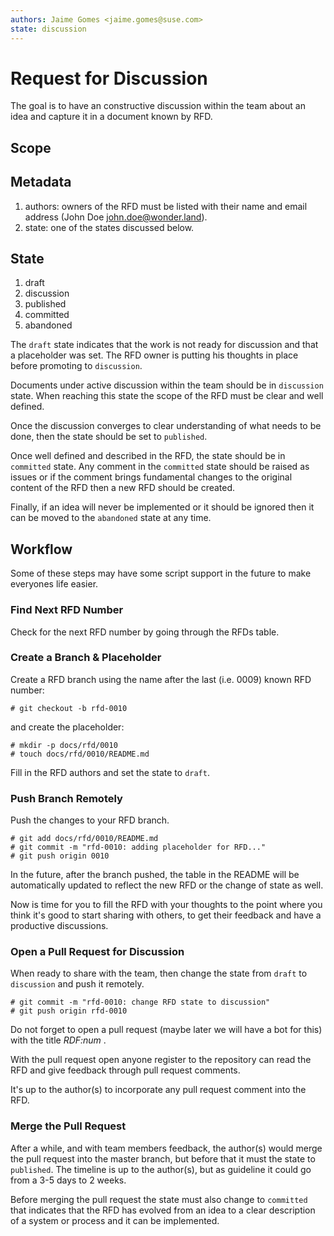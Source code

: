 ```yaml
---
authors: Jaime Gomes <jaime.gomes@suse.com>
state: discussion
---
```


# Request for Discussion

The goal is to have an constructive discussion within the team about an idea and capture it in a
document known by RFD.

## Scope

## Metadata

1. authors: owners of the RFD must be listed with their name and email address 
(John Doe <john.doe@wonder.land>).
2. state: one of the states discussed below.

## State

1. draft
2. discussion
3. published
4. committed
5. abandoned

The ```draft``` state indicates that the work is not ready for discussion and that a placeholder
was set. The RFD owner is putting his thoughts in place before promoting to ```discussion```.

Documents under active discussion within the team should be in ```discussion``` state. When reaching
this state the scope of the RFD must be clear and well defined.

Once the discussion converges to clear understanding of what needs to be done, then the state should
be set to ```published```.

Once well defined and described in the RFD, the state should be in ```committed``` state.
Any comment in the ```committed``` state should be raised as issues or if the comment brings
fundamental changes to the original content of the RFD then a new RFD should be created.

Finally, if an idea will never be implemented or it should be ignored then it can be moved to the
```abandoned``` state at any time.

## Workflow

Some of these steps may have some script support in the future to make everyones life easier.

### Find Next RFD Number

Check for the next RFD number by going through the RFDs table.

### Create a Branch & Placeholder

Create a RFD branch using the name after the last (i.e. 0009) known RFD number:

``` shell
# git checkout -b rfd-0010
```

and create the placeholder:

``` shell
# mkdir -p docs/rfd/0010
# touch docs/rfd/0010/README.md
```

Fill in the RFD authors and set the state to ```draft```.

### Push Branch Remotely

Push the changes to your RFD branch.

``` shell
# git add docs/rfd/0010/README.md
# git commit -m "rfd-0010: adding placeholder for RFD..."
# git push origin 0010
```

In the future, after the branch pushed, the table in the README will be automatically updated to
reflect the new RFD or the change of state as well.

Now is time for you to fill the RFD with your thoughts to the point where you think it's good to
start sharing with others, to get their feedback and have a productive discussions.

### Open a Pull Request for Discussion

When ready to share with the team, then change the state from ```draft``` to ```discussion```
and push it remotely.

```shell
# git commit -m "rfd-0010: change RFD state to discussion"
# git push origin rfd-0010
```

Do not forget to open a pull request (maybe later we will have a bot for this) with the title
_RDF:num_ .

With the pull request open anyone register to the repository can read the RFD and give feedback
through pull request comments.

It's up to the author(s) to incorporate any pull request comment into the RFD.

### Merge the Pull Request

After a while, and with team members feedback, the author(s) would merge the pull request into the
master branch, but before that it must the state to ```published```.
The timeline is up to the author(s), but as guideline it could go from a 3-5 days to 2 weeks.

Before merging the pull request the state must also change to ```committed``` that indicates that the
RFD has evolved from an idea to a clear description of a system or process and it can be
implemented.
